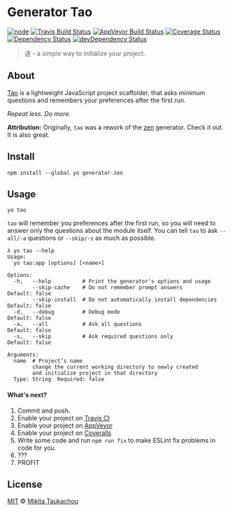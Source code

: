 Generator Tao
=============

[![node][node-image]][node-url]
[![Travis Build Status][travis-image]][travis-url]
[![AppVeyor Build Status][appveyor-image]][appveyor-url]
[![Coverage Status][coveralls-image]][coveralls-url]
[![Dependency Status][dep-image]][dep-url]
[![devDependency Status][devdep-image]][devdep-url]

> 道 - a simple way to initialize your project.

## About ##

[Tao][tao-wiki-url] is a lightweight JavaScript project scaffolder, that asks minimum questions and remembers your preferences after the first run.

_Repeat less. Do more._

**Attribution:**
Originally, `tao` was a rework of the [zen][zen-url] generator. Check it out. It is also great.

## Install ##

```
npm install --global yo generator-zen
```

## Usage ##

```
yo tao
```

`tao` will remember you preferences after the first run, so you will need to answer only the questions about the module itself.
You can tell `tao` to ask `--all/-a` questions or `--skip/-s` as much as possible.

```
λ yo tao --help
Usage:
  yo tao:app [options] [<name>]

Options:
  -h,   --help          # Print the generator's options and usage
        --skip-cache    # Do not remember prompt answers             Default: false
        --skip-install  # Do not automatically install dependencies  Default: false
  -d,   --debug         # Debug mode                                 Default: false
  -a,   --all           # Ask all questions                          Default: false
  -s,   --skip          # Ask required questions only                Default: false

Arguments:
  name  # Project’s name
        change the current working directory to newly created
        and initialize project in that directory
  Type: String  Required: false
```

#### What's next? ####

1. Commit and push.
2. Enable your project on [Travis CI][travis-profile]
3. Enable your project on [AppVeyor][appveyor-profile]
4. Enable your project on [Coveralls][coveralls-profile]
5. Write some code and run `npm run fix` to make ESLint fix problems  in code for you.
6. ???
7. PROFIT


## License ##

[MIT](LICENSE) © [Mikita Taukachou](https://edloidas.com)

<!-- Links -->
[tao-wiki-url]: https://en.wikipedia.org/wiki/Tao

[zen-url]: https://github.com/iamstarkov/generator-zen/

[travis-profile]: https://travis-ci.org/profile
[appveyor-profile]: https://ci.appveyor.com/projects/new
[coveralls-profile]: https://coveralls.io/repos/new

[node-url]: https://nodejs.org/en/download/current/
[node-image]: https://img.shields.io/node/v/generator-tao.svg?style=flat-square

[travis-url]: https://travis-ci.org/edloidas/generator-tao
[travis-image]: https://img.shields.io/travis/edloidas/generator-tao.svg?label=linux%20build

[appveyor-url]: https://ci.appveyor.com/project/edloidas/generator-tao
[appveyor-image]: https://img.shields.io/appveyor/ci/edloidas/generator-tao.svg?label=windows%20build

[coveralls-url]: https://coveralls.io/github/edloidas/generator-tao?branch=master
[coveralls-image]: https://coveralls.io/repos/github/edloidas/generator-tao/badge.svg?branch=master

[dep-url]: https://david-dm.org/edloidas/generator-tao
[dep-image]: https://david-dm.org/edloidas/generator-tao.svg

[devdep-url]: https://david-dm.org/edloidas/generator-tao#info=devDependencies
[devdep-image]: https://david-dm.org/edloidas/generator-tao/dev-status.svg
